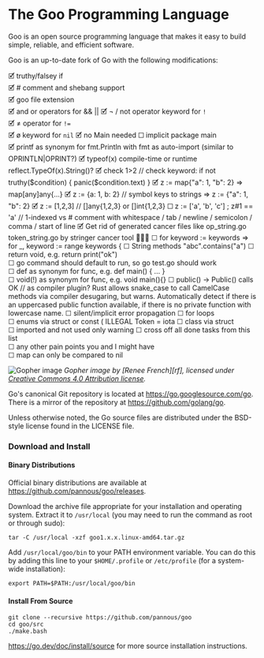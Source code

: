 # The Goo Programming Language

Goo is an open source programming language that makes it easy to build simple, reliable, and efficient software.

Goo is an up-to-date fork of Go with the following modifications:
<!--
just like most ugliness in the world appears when you add a five to json(5) 
so does adding a little o to Go[o] make everything a little more beautiful
-->
🗹 truthy/falsey if  
🗹 # comment and shebang support  
🗹 goo file extension  
🗹 and or operators for && ||
🗹 ¬ / not operator keyword for `!`  
🗹 ≠ operator for `!=`  
🗹 ø keyword for `nil`
🗹 no Main needed ☐  implicit package main  
🗹 printf as synonym for fmt.Println  with fmt as auto-import (similar to OPRINTLN|OPRINT?)
🗹 typeof(x)  compile-time or runtime reflect.TypeOf(x).String()?
🗹 check 1>2 // check keyword: if not truthy($condition) { panic($condition.text) } 
🗹 z := map{"a": 1, "b": 2}  => map[any]any{…}
🗹 z := {a: 1, b: 2}  // symbol keys to strings => z := {"a": 1, "b": 2}
🗹 z := [1,2,3]  // []any{1,2,3} or []int{1,2,3}
☐ z := ['a', 'b', 'c'] ; z#1 == 'a'  // 1-indexed vs # comment with whitespace / tab / newline / semicolon / comma / start of line
🗹 Get rid of generated cancer files like op_string.go  token_string.go by stringer cancer tool 🤮🦀🤮
☐ for keyword := keywords  => for _, keyword := range keywords {
☐ String methods "abc".contains("a")
☐ return void, e.g. return print("ok")  
☐ go command should default to run, so go test.go should work  
☐ def as synonym for func, e.g. def main() { ... }  
☐ void(!) as synonym for func, e.g. void main(){}
☐ public() -> Public() calls OK // as compiler plugin?
    Rust allows snake_case to call CamelCase methods via compiler desugaring, but warns.
    Automatically detect if there is an uppercased public function available, if there is no private function with lowercase name.
☐ silent/implicit error propagation
☐ for loops    
☐ enums via struct or const ( ILLEGAL Token = iota
☐ class via struct  
☐ imported and not used only warning 
☐ cross off all done tasks from this list  
☐ any other pain points you and I might have   
☐ map can only be compared to nil

![Gopher image](https://golang.org/doc/gopher/fiveyears.jpg)
*Gopher image by [Renee French][rf], licensed under [Creative Commons 4.0 Attribution license][cc4-by].*

Go's canonical Git repository is located at https://go.googlesource.com/go.
There is a mirror of the repository at https://github.com/golang/go.

Unless otherwise noted, the Go source files are distributed under the
BSD-style license found in the LICENSE file.

### Download and Install

#### Binary Distributions

Official binary distributions are available at https://github.com/pannous/goo/releases.

Download the archive file appropriate for your installation and operating system. Extract it to `/usr/local` (you may need to run the command as root or through sudo):

```
tar -C /usr/local -xzf goo1.x.x.linux-amd64.tar.gz
```

Add `/usr/local/goo/bin` to your PATH environment variable. You can do this by adding this line to your `$HOME/.profile` or `/etc/profile` (for a system-wide installation):

```
export PATH=$PATH:/usr/local/goo/bin
```

#### Install From Source

```
git clone --recursive https://github.com/pannous/goo
cd goo/src
./make.bash
```

https://go.dev/doc/install/source for more source installation instructions.

[cc4-by]: https://creativecommons.org/licenses/by/4.0/
